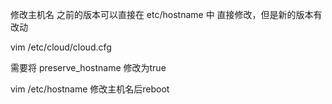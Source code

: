  修改主机名
之前的版本可以直接在 etc/hostname 中 直接修改，但是新的版本有改动

vim /etc/cloud/cloud.cfg

需要将 preserve_hostname 修改为true

vim /etc/hostname
修改主机名后reboot
